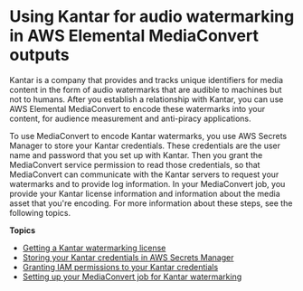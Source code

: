 # Using Kantar for audio watermarking in AWS Elemental MediaConvert outputs<a name="kantar-watermarking"></a>

Kantar is a company that provides and tracks unique identifiers for media content in the form of audio watermarks that are audible to machines but not to humans\. After you establish a relationship with Kantar, you can use AWS Elemental MediaConvert to encode these watermarks into your content, for audience measurement and anti\-piracy applications\.

To use MediaConvert to encode Kantar watermarks, you use AWS Secrets Manager to store your Kantar credentials\. These credentials are the user name and password that you set up with Kantar\. Then you grant the MediaConvert service permission to read those credentials, so that MediaConvert can communicate with the Kantar servers to request your watermarks and to provide log information\. In your MediaConvert job, you provide your Kantar license information and information about the media asset that you're encoding\. For more information about these steps, see the following topics\.

**Topics**
+ [Getting a Kantar watermarking license](getting-a-kantar-watermarking-license.md)
+ [Storing your Kantar credentials in AWS Secrets Manager](storing-your-kantar-credentials-in-secrets-manager.md)
+ [Granting IAM permissions to your Kantar credentials](granting-permissions-for-mediaconvert-to-access-secrets-manager-secret.html.md)
+ [Setting up your MediaConvert job for Kantar watermarking](setting-up-your-job-for-kantar-watermarking.md)